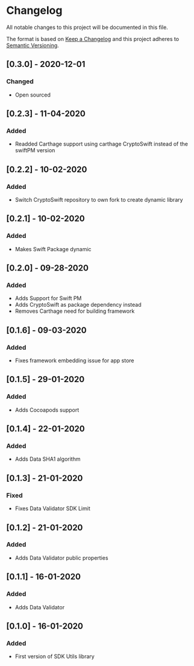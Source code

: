 # Changelog
All notable changes to this project will be documented in this file.

The format is based on [Keep a Changelog](http://keepachangelog.com/en/1.0.0/)
and this project adheres to [Semantic Versioning](http://semver.org/spec/v2.0.0.html).

## [0.3.0] - 2020-12-01
### Changed
- Open sourced

## [0.2.3] - 11-04-2020
### Added
- Readded Carthage support using carthage CryptoSwift instead of the swiftPM version

## [0.2.2] - 10-02-2020
### Added
- Switch CryptoSwift repository to own fork to create dynamic library

## [0.2.1] - 10-02-2020
### Added
- Makes Swift Package dynamic

## [0.2.0] - 09-28-2020
### Added
- Adds Support for Swift PM
- Adds CryptoSwift as package dependency instead
- Removes Carthage need for building framework

## [0.1.6] - 09-03-2020
### Added
- Fixes framework embedding issue for app store

## [0.1.5] - 29-01-2020
### Added
- Adds Cocoapods support

## [0.1.4] - 22-01-2020
### Added
- Adds Data SHA1 algorithm

## [0.1.3] - 21-01-2020
### Fixed
- Fixes Data Validator SDK Limit

## [0.1.2] - 21-01-2020
### Added
- Adds Data Validator public properties

## [0.1.1] - 16-01-2020
### Added
- Adds Data Validator

## [0.1.0] - 16-01-2020
### Added
- First version of SDK Utils library
